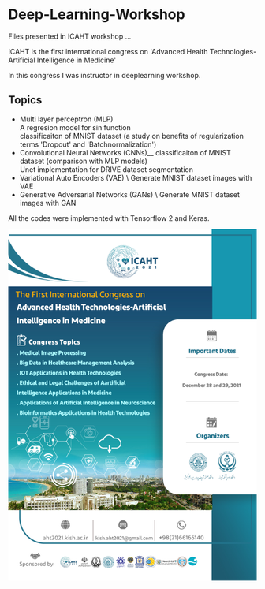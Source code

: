 # Deep-Learning-Workshop
 Files presented in ICAHT workshop ...

ICAHT is the first international congress on
'Advanced Health Technologies-Artificial Intelligence in Medicine'


In this congress I was instructor in deeplearning workshop.

## Topics
* Multi layer perceptron (MLP) \
	A regresion model for sin function \
	classificaiton of MNIST dataset (a study on benefits of regularization terms 'Dropout' and 'Batchnormalization')
* Convolutional Neural Networks (CNNs)__
	classificaiton of MNIST dataset (comparison with MLP models)\
	Unet implementation for DRIVE dataset segmentation
* Variational Auto Encoders (VAE) \ 
	Generate MNIST dataset images with VAE
* Generative Adversarial Networks (GANs) \ 
	Generate MNIST dataset images with GAN

All the codes were implemented with Tensorflow 2 and Keras.

![alt text](slides/poster.jpg)

